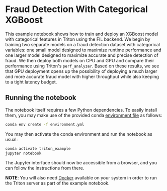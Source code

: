 <!--
# Copyright (c) 2022, NVIDIA CORPORATION. All rights reserved.
#
# Redistribution and use in source and binary forms, with or without
# modification, are permitted provided that the following conditions
# are met:
#  * Redistributions of source code must retain the above copyright
#    notice, this list of conditions and the following disclaimer.
#  * Redistributions in binary form must reproduce the above copyright
#    notice, this list of conditions and the following disclaimer in the
#    documentation and/or other materials provided with the distribution.
#  * Neither the name of NVIDIA CORPORATION nor the names of its
#    contributors may be used to endorse or promote products derived
#    from this software without specific prior written permission.
#
# THIS SOFTWARE IS PROVIDED BY THE COPYRIGHT HOLDERS ``AS IS'' AND ANY
# EXPRESS OR IMPLIED WARRANTIES, INCLUDING, BUT NOT LIMITED TO, THE
# IMPLIED WARRANTIES OF MERCHANTABILITY AND FITNESS FOR A PARTICULAR
# PURPOSE ARE DISCLAIMED.  IN NO EVENT SHALL THE COPYRIGHT OWNER OR
# CONTRIBUTORS BE LIABLE FOR ANY DIRECT, INDIRECT, INCIDENTAL, SPECIAL,
# EXEMPLARY, OR CONSEQUENTIAL DAMAGES (INCLUDING, BUT NOT LIMITED TO,
# PROCUREMENT OF SUBSTITUTE GOODS OR SERVICES; LOSS OF USE, DATA, OR
# PROFITS; OR BUSINESS INTERRUPTION) HOWEVER CAUSED AND ON ANY THEORY
# OF LIABILITY, WHETHER IN CONTRACT, STRICT LIABILITY, OR TORT
# (INCLUDING NEGLIGENCE OR OTHERWISE) ARISING IN ANY WAY OUT OF THE USE
# OF THIS SOFTWARE, EVEN IF ADVISED OF THE POSSIBILITY OF SUCH DAMAGE.
-->

# Fraud Detection With Categorical XGBoost

This example notebook shows how to train and deploy an XGBoost model
with categorical features in Triton using the FIL backend. We begin by training
two separate models on a fraud detection dataset with categorical variables:
one small model designed to maximize runtime performance and one larger model
designed to maximize accurate and precise detection of fraud. We then deploy
both models on CPU and GPU and compare their performance using Triton's
`perf_analyzer`. Based on these results, we see that GPU deployment opens up
the possibility of deploying a much larger and more accurate fraud model with
higher throughput while also keeping to a tight latency budget.

## Running the notebook
The notebook itself requires a few Python dependencies. To easily install them,
you may make use of the provided conda [environment
file](https://github.com/triton-inference-server/fil_backend/tree/main/notebooks/categorical-fraud-detection/environment.yml)
as follows:
```bash
conda env create -f environment.yml
```
You may then activate the conda environment and run the notebook as usual:
```bash
conda activate triton_example
jupyter notebook
```
The Jupyter interface should now be accessible from a browser, and you can
follow the instructions from there.

**NOTE**: You will also need [Docker](https://docs.docker.com/get-docker/)
available on your system in order to run the Triton server as part of the
example notebook.
